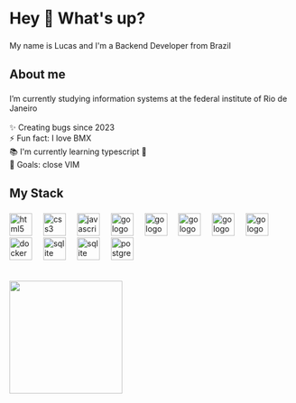 <h1 align="left">Hey 👋 What's up?</h1>

###

<p align="left">My name is Lucas and I'm a Backend Developer from Brazil</p>

###

<h2 align="left">About me</h2>

###

<div>
  <p align="left">
    I’m currently studying information systems at the federal institute of Rio de Janeiro<br><br>
    ✨ Creating bugs since 2023<br>
    ⚡ Fun fact: I love BMX<br>
    📚 I'm currently learning typescript 🔷<br>
    🎯 Goals: close VIM<br>
  </p>
</div>

###

<h2 align="left">My Stack</h2>

###

<div align="left">
  <img src="https://cdn.jsdelivr.net/gh/devicons/devicon/icons/html5/html5-original.svg" height="40" alt="html5 logo"  />
  <img width="12" />
  <img src="https://cdn.jsdelivr.net/gh/devicons/devicon/icons/css3/css3-original.svg" height="40" alt="css3 logo"  />
  <img width="12" />
  <img src="https://cdn.jsdelivr.net/gh/devicons/devicon/icons/javascript/javascript-original.svg" height="40" alt="javascript logo"  />
  <img width="12" />
  <img src="https://cdn.jsdelivr.net/gh/devicons/devicon/icons/typescript/typescript-original.svg" height="40" alt="go logo"  />
  <img width="12" />
  <img src="https://cdn.jsdelivr.net/gh/devicons/devicon/icons/react/react-original.svg" height="40" alt="go logo"  />
  <img width="12" />
  <img src="https://cdn.jsdelivr.net/gh/devicons/devicon/icons/nextjs/nextjs-original.svg" height="40" alt="go logo"  />
  <img width="12" />
  <img src="https://cdn.jsdelivr.net/gh/devicons/devicon/icons/nodejs/nodejs-original.svg" height="40" alt="go logo"  />
  <img width="12" />
  <img src="https://cdn.jsdelivr.net/gh/devicons/devicon/icons/nestjs/nestjs-original.svg" height="40" alt="go logo"  />
  <img width="12" />
  <img src="https://cdn.jsdelivr.net/gh/devicons/devicon/icons/docker/docker-original.svg" height="40" alt="docker logo"  />
  <img width="12" />
  <img src="https://cdn.jsdelivr.net/gh/devicons/devicon/icons/mongodb/mongodb-original.svg" height="40" alt="sqlite logo"  />
  <img width="12" />
  <img src="https://cdn.jsdelivr.net/gh/devicons/devicon/icons/sqlite/sqlite-original.svg" height="40" alt="sqlite logo"  />
  <img width="12" />
  <img src="https://cdn.jsdelivr.net/gh/devicons/devicon/icons/postgresql/postgresql-original.svg" height="40" alt="postgre logo"  />
  <img width="12" />
</div>

<br>
<br>

<img align="center" height="200" src="https://media3.giphy.com/media/v1.Y2lkPTc5MGI3NjExbTBrdm9zbXJkNW9uNmZjbWEzMDR0N3QwdTh4ZWkyb2l1ajR3YnZueSZlcD12MV9pbnRlcm5hbF9naWZfYnlfaWQmY3Q9Zw/13HBDT4QSTpveU/giphy.gif"  />

###
